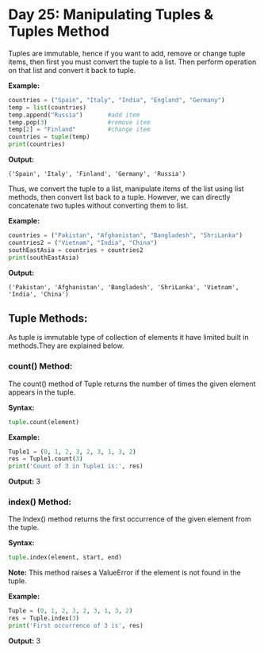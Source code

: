 # Day 25: Manipulating Tuples & Tuples Method
Tuples are immutable, hence if you want to add, remove or change tuple items, then first you must convert the tuple to a list. Then perform operation on that list and convert it back to tuple.

**Example:**
```python
countries = ("Spain", "Italy", "India", "England", "Germany")
temp = list(countries)
temp.append("Russia")       #add item 
temp.pop(3)                 #remove item
temp[2] = "Finland"         #change item
countries = tuple(temp)
print(countries)
```
**Output:**
```
('Spain', 'Italy', 'Finland', 'Germany', 'Russia')
 ```

Thus, we convert the tuple to a list, manipulate items of the list using list methods, then convert list back to a tuple. However, we can directly concatenate two tuples without converting them to list.

**Example:**
```python
countries = ("Pakistan", "Afghanistan", "Bangladesh", "ShriLanka")
countries2 = ("Vietnam", "India", "China")
southEastAsia = countries + countries2
print(southEastAsia)
```
**Output:**
```
('Pakistan', 'Afghanistan', 'Bangladesh', 'ShriLanka', 'Vietnam', 'India', 'China')
```
## Tuple Methods:
As tuple is immutable type of collection of elements it have limited built in methods.They are explained below.

### count() Method:
The count() method of Tuple returns the number of times the given element appears in the tuple.

**Syntax:**
```python
tuple.count(element)
```
**Example:**
```python
Tuple1 = (0, 1, 2, 3, 2, 3, 1, 3, 2)
res = Tuple1.count(3)
print('Count of 3 in Tuple1 is:', res)
```
**Output:**
3

### index() Method:
The Index() method returns the first occurrence of the given element from the tuple.

**Syntax:**
```python
tuple.index(element, start, end)
```
**Note:** This method raises a ValueError if the element is not found in the tuple.

**Example:**
```python
Tuple = (0, 1, 2, 3, 2, 3, 1, 3, 2)
res = Tuple.index(3)
print('First occurrence of 3 is', res)
```
**Output:**
3
